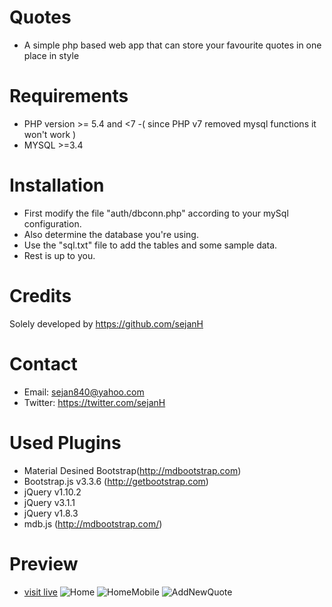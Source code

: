 # Quotes
- A simple php based web app that can store your favourite quotes in one place in style

Requirements
============
- PHP version >= 5.4 and <7 -( since PHP v7 removed mysql functions it won't work )
- MYSQL >=3.4

Installation
============

+ First modify the file "auth/dbconn.php" according to your mySql configuration.
+ Also determine the database you're using.
+ Use the "sql.txt" file to add the tables and some sample data.
+ Rest is up to you.

Credits
=======
Solely developed by https://github.com/sejanH

Contact
=======

- Email: sejan840@yahoo.com
- Twitter: https://twitter.com/sejanH

Used Plugins
============
- Material Desined Bootstrap(http://mdbootstrap.com)
- Bootstrap.js v3.3.6 (http://getbootstrap.com)
- jQuery v1.10.2
- jQuery v3.1.1
- jQuery v1.8.3
- mdb.js (http://mdbootstrap.com/)

Preview
========
- [visit live](http://sejan.xyz)
![Home](https://cloud.githubusercontent.com/assets/16546092/21075623/b3a8e9d6-bf40-11e6-96d8-a79a69382263.png)
![HomeMobile](https://cloud.githubusercontent.com/assets/16546092/21075624/b3d483ca-bf40-11e6-94b4-59a66cae944c.png)
![AddNewQuote](https://cloud.githubusercontent.com/assets/16546092/21075625/b3f69b5e-bf40-11e6-93d4-12fa4c54aab2.png)
